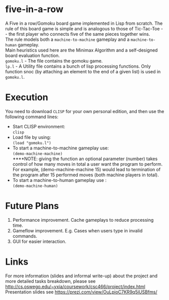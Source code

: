# five-in-a-row
A Five in a row/Gomoku board game implemented in Lisp from scratch. The rule of this board game is simple and is analogous to those of 
Tic-Tac-Toe -- the first player who connects five of the same pieces together wins. </br> 
The rule models both a `machine-to-machine` gameplay and a `machine-to-human` gameplay.</br>
Main heuristics used here are the Minimax Algorithm and a self-designed board evaluation function. </br>
`gomoku.l` - The file contains the gomoku game. </br>
`lp.l` - A Utility file contains a bunch of lisp processing functions. Only function snoc (by attaching an element to the end of a given list)
is used in `gomoku.l`. </br>

# Execution
You need to download `CLISP` for your own personal edition, and then use the following command lines: <br>
- Start CLISP environment: <br>
`clisp` </br>
- Load file by using: </br>
`(load "gomoku.l")` </br>
- To start a machine-to-machine gameplay use: </br>
`(demo-machine-machine)` </br>
****NOTE: </em> giving the function an optional parameter (number) takes control of how many moves in total a user want the program to perform.
For example, (demo-machine-machine 15) would lead to termination of the program after 15 performed moves (both machine players in total). </br>
- To start a machine-to-human gameplay use :</br>
`(demo-machine-human)`</br>

# Future Plans
1. Performance improvement. Cache gameplays to reduce processing time.</br>
2. Gameflow improvement. E.g. Cases when users type in invalid commands. </br>
3. GUI for easier interaction. </br>

# Links
For more information (slides and informal write-up) about the project and more detailed tasks breakdown, 
please see http://cs.oswego.edu/~yxia/coursework/csc466/project/index.html
Presentation slides see https://prezi.com/view/OuLpioC7KR9q5iUSBfms/
